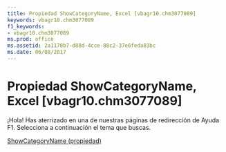 ```yaml
---
title: Propiedad ShowCategoryName, Excel [vbagr10.chm3077089]
keywords: vbagr10.chm3077089
f1_keywords:
- vbagr10.chm3077089
ms.prod: office
ms.assetid: 2a1178b7-d88d-4cce-88c2-37e6feda83bc
ms.date: 06/08/2017
---
```





# Propiedad ShowCategoryName, Excel [vbagr10.chm3077089]

¡Hola! Has aterrizado en una de nuestras páginas de redirección de Ayuda F1. Selecciona a continuación el tema que buscas.


 [ShowCategoryName (propiedad)](http://msdn.microsoft.com/library/showcategoryname-property%28Office.15%29.aspx)


